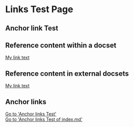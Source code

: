 # Links Test Page
## <a id="AnchorText"> </a>Anchor link Test

## Reference content within a docset
[My link text](../test/index.md)

## Reference content in external docsets
[My link text](/e2e_docsbranch/index.md)

## Anchor links
[Go to 'Anchor links Test'](#AnchorText)   
[Go to 'Anchor links Test of index.md'](index.md#AnchorText)

